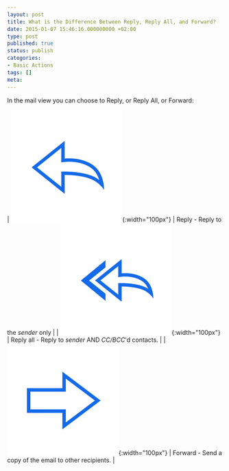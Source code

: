 ```yaml
---
layout: post
title: What is the Difference Between Reply, Reply All, and Forward?
date: 2015-01-07 15:46:16.000000000 +02:00
type: post
published: true
status: publish
categories:
- Basic Actions
tags: []
meta:
---
```


In the mail view you can choose to Reply, or Reply All, or Forward:

| ![](/assets/ic_action_wear_reply.png){:width="100px"} | Reply - Reply to the *sender* only |
| ![](/assets/ic_action_reply_all.png){:width="100px"} | Reply all - Reply to *sender* AND *CC/BCC*'d contacts. |
| ![](/assets/ic_action_forward.png){:width="100px"} | Forward - Send a copy of the email to other recipients. |